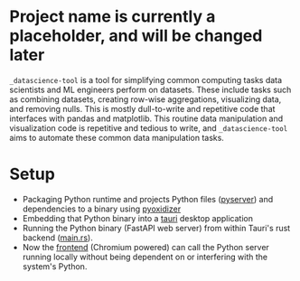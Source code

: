 # Project name is currently a placeholder, and will be changed later

`_datascience-tool` is a tool for simplifying common computing tasks data scientists and ML engineers perform on datasets. These include tasks such as combining datasets, creating row-wise aggregations, visualizing data, and removing nulls. This is mostly dull-to-write and repetitive code that interfaces with pandas and matplotlib. This routine data manipulation and visualization code is repetitive and tedious to write, and `_datascience-tool` aims to automate these common data manipulation tasks.


# Setup

- Packaging Python runtime and projects Python files ([pyserver](https://github.com/JNeuvonen/backtest-engine/tree/master/pyserver)) and dependencies to a binary using [pyoxidizer](https://github.com/indygreg/PyOxidizer)
- Embedding that Python binary into a [tauri](https://github.com/tauri-apps/tauri) desktop application
- Running the Python binary (FastAPI web server) from within Tauri's rust backend ([main.rs](https://github.com/JNeuvonen/backtest-engine/blob/master/src-tauri/src/main.rs#L64-L69)).
- Now the [frontend](https://github.com/JNeuvonen/backtest-engine/tree/master/client) (Chromium powered) can call the Python server running locally without being dependent on or interfering with the system's Python.
